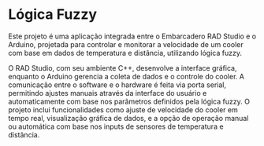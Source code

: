 # Lógica Fuzzy
Este projeto é uma aplicação integrada entre o Embarcadero RAD Studio e o Arduino, projetada para controlar e monitorar a velocidade de um cooler com base em dados de temperatura e distância, utilizando lógica fuzzy. 

O RAD Studio, com seu ambiente C++, desenvolve a interface gráfica, enquanto o Arduino gerencia a coleta de dados e o controle do cooler. A comunicação entre o software e o hardware é feita via porta serial, permitindo ajustes manuais através da interface do usuário e automaticamente com base nos parâmetros definidos pela lógica fuzzy. O projeto inclui funcionalidades como ajuste de velocidade do cooler em tempo real, visualização gráfica de dados, e a opção de operação manual ou automática com base nos inputs de sensores de temperatura e distância. 





